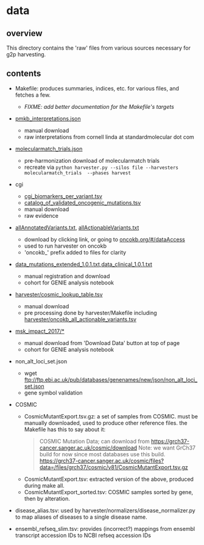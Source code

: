 # data

## overview

This directory contains the 'raw' files from various sources necessary for g2p harvesting.

## contents

* Makefile: produces summaries, indices, etc. for various files, and fetches a few.
  - *FIXME: add better documentation for the Makefile's targets*

* [pmkb_interpretations.json](https://s3-us-west-2.amazonaws.com/g2p-0.7/unprocessed-files/pmkb_interpretations.json)
  * manual download
  * raw interpretations from cornell linda at standardmolecular dot com

* [molecularmatch_trials.json](https://s3-us-west-2.amazonaws.com/g2p-0.7/unprocessed-files/molecularmatch_trials.json)
  * pre-harmonization download of molecularmatch trials
  * recreate  via `python harvester.py --silos file --harvesters molecularmatch_trials  --phases harvest`

* cgi
  * [cgi_biomarkers_per_variant.tsv](https://www.cancergenomeinterpreter.org/biomarkers)
  * [catalog_of_validated_oncogenic_mutations.tsv](https://www.cancergenomeinterpreter.org/mutations)
  * manual download
  * raw evidence

* [allAnnotatedVariants.txt](http://oncokb.org/api/v1/utils/allAnnotatedVariants.txt), [allActionableVariants.txt](http://oncokb.org/api/v1/utils/allActionableVariants.txt)
  * download by clicking link, or going to [oncokb.org/#/dataAccess](http://oncokb.org/#/dataAccess)
  * used to run harvester on oncokb
  * 'oncokb\_' prefix added to files for clarity

* [data_mutations_extended_1.0.1.txt,data_clinical_1.0.1.txt](https://www.synapse.org/#!Synapse:syn7851250 )
  * manual registration and download
  * cohort for GENIE analysis notebook

* [harvester/cosmic_lookup_table.tsv](https://grch37-cancer.sanger.ac.uk/cosmic/files?data=/files/grch37/cosmic/v81/CosmicMutantExport.tsv.gz)
  * manual download
  * pre processing done by harvester/Makefile including [harvester/oncokb_all_actionable_variants.tsv](http://oncokb.org/api/v1/utils/allActionableVariants.txt)

* [msk_impact_2017/*](http://www.cbioportal.org/study?id=msk_impact_2017#summary)
  * manual download  from 'Download Data' button at top of page
  * cohort for GENIE analysis notebook

* non_alt_loci_set.json
  * wget ftp://ftp.ebi.ac.uk/pub/databases/genenames/new/json/non_alt_loci_set.json
  * gene symbol validation

* COSMIC
  * CosmicMutantExport.tsv.gz: a set of samples from COSMIC. must be manually downloaded, used to produce other reference files. the Makefile has this to say about it:
      > COSMIC Mutation Data; can download from https://grch37-cancer.sanger.ac.uk/cosmic/download
      > Note: we want GrCh37 build for now since most databases use this build.
      > https://grch37-cancer.sanger.ac.uk/cosmic/files?data=/files/grch37/cosmic/v81/CosmicMutantExport.tsv.gz
  * CosmicMutantExport.tsv: extracted version of the above, produced during make all.
  * CosmicMutantExport_sorted.tsv: COSMIC samples sorted by gene, then by alteration.

* disease_alias.tsv: used by harvester/normalizers/disease_normalizer.py to map aliases of diseases to a single disease name.
* ensembl_refseq_slim.tsv: provides (incorrect?) mappings from ensembl transcript accession IDs to NCBI refseq accession IDs
